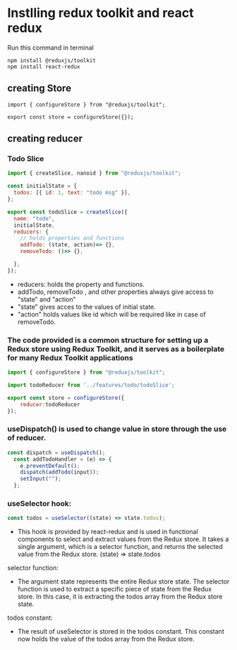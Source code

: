 # Instlling redux toolkit and react redux
Run this command in terminal
```
npm install @reduxjs/toolkit
npm install react-redux
```
## creating Store
```
import { configureStore } from "@reduxjs/toolkit";

export const store = configureStore({});
```
## creating reducer
### Todo Slice

```javascript
import { createSlice, nanoid } from "@reduxjs/toolkit";

const initialState = {
  todos: [{ id: 1, text: "todo msg" }],
};

export const todoSlice = createSlice({
  name: "todo",
  initialState,
  reducers: {
    // holds properties and functions
    addTodo: (state, action)=> {},
    removeTodo: ()=> {},

  },
});

```
- reducers: holds the property and functions.
- addTodo, removeTodo , and other properties always give access to "state" and "action"
- "state" gives acces to the values of initial state.
- "action" holds values like id which will be required like in case of removeTodo.


###  The code  provided is a common structure for setting up a Redux store using Redux Toolkit, and it serves as a boilerplate for many Redux Toolkit applications
```javascript
import { configureStore } from "@reduxjs/toolkit";

import todoReducer from '../features/todo/todoSlice';

export const store = configureStore({
    reducer:todoReducer
});
```
### useDispatch() is used to change value in store through the use of reducer.
```javascript
const dispatch = useDispatch();
  const addTodoHandler = (e) => {
    e.preventDefault();
    dispatch(addTodo(input));
    setInput("");
  };
```


### useSelector hook:

```javascript
const todos = useSelector((state) => state.todos);
```

- This hook is provided by react-redux and is used in functional components to select and extract values from the Redux store.
It takes a single argument, which is a selector function, and returns the selected value from the Redux store.
(state) => state.todos 

selector function:

- The argument state represents the entire Redux store state.
The selector function is used to extract a specific piece of state from the Redux store.
In this case, it is extracting the todos array from the Redux store state.

todos constant:

- The result of useSelector is stored in the todos constant. This constant now holds the value of the todos array from the Redux store.